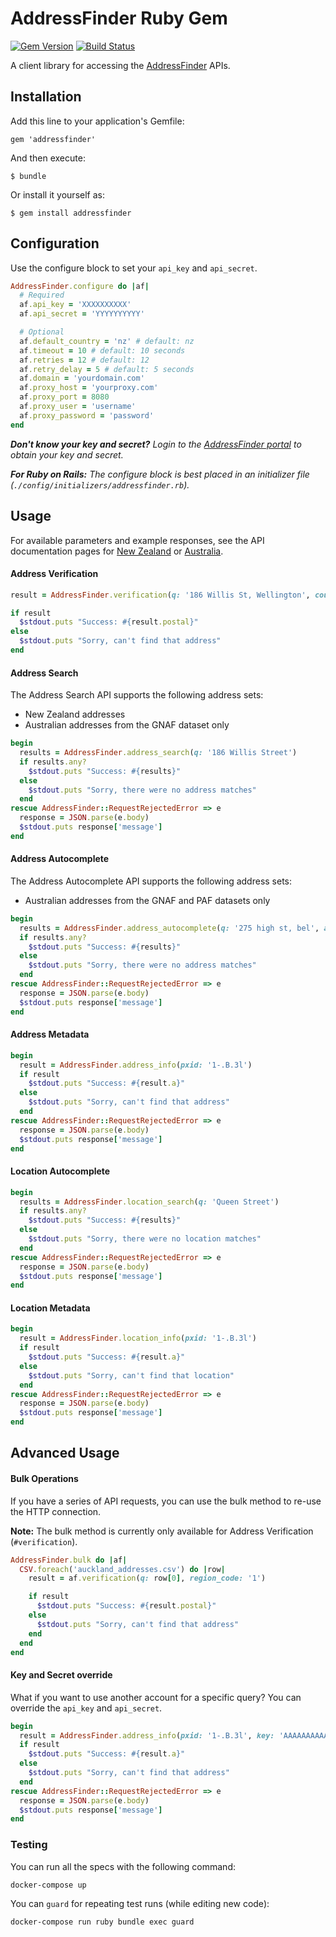 # AddressFinder Ruby Gem

[![Gem Version](https://badge.fury.io/rb/addressfinder.svg)](http://badge.fury.io/rb/addressfinder)
[![Build  Status](https://travis-ci.com/github/AddressFinder/addressfinder-ruby.svg)](https://travis-ci.com/github/AddressFinder/addressfinder-ruby)

A client library for accessing the [AddressFinder](https://addressfinder.nz/?utm_source=github&utm_medium=readme&utm_campaign=addressfinder_rubygem&utm_term=AddressFinder) APIs.

## Installation

Add this line to your application's Gemfile:

    gem 'addressfinder'

And then execute:

    $ bundle

Or install it yourself as:

    $ gem install addressfinder

## Configuration

Use the configure block to set your `api_key` and `api_secret`.

```ruby
AddressFinder.configure do |af|
  # Required
  af.api_key = 'XXXXXXXXXX'
  af.api_secret = 'YYYYYYYYYY'

  # Optional
  af.default_country = 'nz' # default: nz
  af.timeout = 10 # default: 10 seconds
  af.retries = 12 # default: 12
  af.retry_delay = 5 # default: 5 seconds
  af.domain = 'yourdomain.com'
  af.proxy_host = 'yourproxy.com'
  af.proxy_port = 8080
  af.proxy_user = 'username'
  af.proxy_password = 'password'
end
```

**_Don't know your key and secret?_**
*Login to the [AddressFinder portal](https://portal.addressfinder.io/?utm_source=github&utm_medium=readme&utm_campaign=addressfinder_rubygem&utm_term=AddressFinder%20Portal) to obtain your key and secret.*

**_For Ruby on Rails:_**
*The configure block is best placed in an initializer file (`./config/initializers/addressfinder.rb`).*

## Usage

For available parameters and example responses, see the API documentation pages for [New Zealand](https://addressfinder.nz/docs?utm_source=github&utm_medium=readme&utm_campaign=addressfinder_rubygem&utm_term=New%20Zealand) or [Australia](https://addressfinder.com.au/docs?utm_source=github&utm_medium=readme&utm_campaign=addressfinder_rubygem&utm_term=Australia).


#### Address Verification

```ruby
result = AddressFinder.verification(q: '186 Willis St, Wellington', country: 'nz')

if result
  $stdout.puts "Success: #{result.postal}"
else
  $stdout.puts "Sorry, can't find that address"
end
```

#### Address Search

The Address Search API supports the following address sets:

* New Zealand addresses
* Australian addresses from the GNAF dataset only

```ruby
begin
  results = AddressFinder.address_search(q: '186 Willis Street')
  if results.any?
    $stdout.puts "Success: #{results}"
  else
    $stdout.puts "Sorry, there were no address matches"
  end
rescue AddressFinder::RequestRejectedError => e
  response = JSON.parse(e.body)
  $stdout.puts response['message']
end
```

#### Address Autocomplete

The Address Autocomplete API supports the following address sets:

* Australian addresses from the GNAF and PAF datasets only

```ruby
begin
  results = AddressFinder.address_autocomplete(q: '275 high st, bel', au_paf: '1')
  if results.any?
    $stdout.puts "Success: #{results}"
  else
    $stdout.puts "Sorry, there were no address matches"
  end
rescue AddressFinder::RequestRejectedError => e
  response = JSON.parse(e.body)
  $stdout.puts response['message']
end
```

#### Address Metadata

```ruby
begin
  result = AddressFinder.address_info(pxid: '1-.B.3l')
  if result
    $stdout.puts "Success: #{result.a}"
  else
    $stdout.puts "Sorry, can't find that address"
  end
rescue AddressFinder::RequestRejectedError => e
  response = JSON.parse(e.body)
  $stdout.puts response['message']
end
```

#### Location Autocomplete

```ruby
begin
  results = AddressFinder.location_search(q: 'Queen Street')
  if results.any?
    $stdout.puts "Success: #{results}"
  else
    $stdout.puts "Sorry, there were no location matches"
  end
rescue AddressFinder::RequestRejectedError => e
  response = JSON.parse(e.body)
  $stdout.puts response['message']
end
```

#### Location Metadata

```ruby
begin
  result = AddressFinder.location_info(pxid: '1-.B.3l')
  if result
    $stdout.puts "Success: #{result.a}"
  else
    $stdout.puts "Sorry, can't find that location"
  end
rescue AddressFinder::RequestRejectedError => e
  response = JSON.parse(e.body)
  $stdout.puts response['message']
end
```

## Advanced Usage

#### Bulk Operations

If you have a series of API requests, you can use the
bulk method to re-use the HTTP connection.

**Note:** The bulk method is currently only available for Address Verification (`#verification`).

```ruby
AddressFinder.bulk do |af|
  CSV.foreach('auckland_addresses.csv') do |row|
    result = af.verification(q: row[0], region_code: '1')

    if result
      $stdout.puts "Success: #{result.postal}"
    else
      $stdout.puts "Sorry, can't find that address"
    end
  end
end
```


#### Key and Secret override

What if you want to use another account for a specific query? You can override the `api_key` and `api_secret`.

```ruby
begin
  result = AddressFinder.address_info(pxid: '1-.B.3l', key: 'AAAAAAAAAAAAA', secret: 'BBBBBBBBBBBBB')
  if result
    $stdout.puts "Success: #{result.a}"
  else
    $stdout.puts "Sorry, can't find that address"
  end
rescue AddressFinder::RequestRejectedError => e
  response = JSON.parse(e.body)
  $stdout.puts response['message']
end
```

### Testing

You can run all the specs with the following command:

`docker-compose up`

You can `guard` for repeating test runs (while editing new code):

`docker-compose run ruby bundle exec guard`
